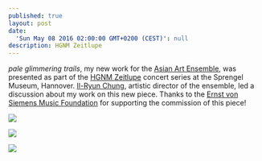 ```yaml
---
published: true
layout: post
date:
  'Sun May 08 2016 02:00:00 GMT+0200 (CEST)': null
description: HGNM Zeitlupe
---
```



_pale glimmering trails_, my new work for the [Asian Art Ensemble](http://www.asianart-ensemble.com/german/Startseite.html), was presented as part of the [HGNM Zeitlupe](https://www.facebook.com/events/1717527895127803/) concert series at the Sprengel Museum, Hannover.  [Il-Ryun Chung](http://www.ilryunchung.com/de/Anfang.html), artistic director of the ensemble, led a discussion about my work on this new piece.  Thanks to the [Ernst von Siemens Music Foundation](http://www.evs-musikstiftung.ch/en/index.html) for supporting the commission of this piece!

![]({{site.baseurl}}/https://app.box.com/representation/file_version_102358638321/image_2048_jpg/1.jpg)

![]({{site.baseurl}}/https://app.box.com/s/cl7mriem31qfbf6yp6gx792qdherkay8)

![](/https://app.box.com/representation/file_version_102358638321/image_2048_jpg/1.jpg)

